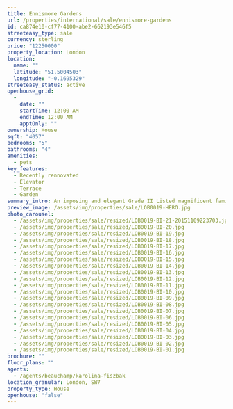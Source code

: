 ```yaml
---
title: Ennismore Gardens
url: /properties/international/sale/ennismore-gardens
id: ca874e10-cf77-4100-abe2-662193e546f5
streeteasy_type: sale
currency: sterling
price: "12250000"
property_location: London
location:
  name: ""
  latitude: "51.5004503"
  longitude: "-0.1695329"
streeteasy_status: active
openhouse_grid:
  - 
    date: ""
    startTime: 12:00 AM
    endTime: 12:00 AM
    apptOnly: ""
ownership: House
sqft: "4057"
bedrooms: "5"
bathrooms: "4"
amenities:
  - pets
key_features:
  - Recently rennovated
  - Elevator
  - Terrace
  - Garden
summary_intro: An imposing and elegant Grade II Listed magnificent family house, located very close to Hyde Park. Ennismore Gardens is located to the north of the Brompton Road and just to the south of Hyde Park and is within walking distance of all the many international amenities of the Knightsbridge area. This spectacular house forms part of a row of mid 19th century stucco fronted buildings located on the eastern side of Ennismore Gardens. Arranged over five storeys plus a basement, this stunning house benefits from superb ceiling heights, magnificent entertainment area, luxurious master suite, recently renovated bedroom suites, passenger lift, keyed access to the communal gardens and enjoys uninterrupted views from the front and the rear. The property is three windows wide having a central pediment and cast iron first and second floor ornamental balconies. There is a terrace to the first and fourth floors.
preview_image: /assets/img/properties/sale/LOB0019-HERO.jpg
photo_carousel:
  - /assets/img/properties/sale/resized/LOB0019-BI-21-20151109223703.jpg
  - /assets/img/properties/sale/resized/LOB0019-BI-20.jpg
  - /assets/img/properties/sale/resized/LOB0019-BI-19.jpg
  - /assets/img/properties/sale/resized/LOB0019-BI-18.jpg
  - /assets/img/properties/sale/resized/LOB0019-BI-17.jpg
  - /assets/img/properties/sale/resized/LOB0019-BI-16.jpg
  - /assets/img/properties/sale/resized/LOB0019-BI-15.jpg
  - /assets/img/properties/sale/resized/LOB0019-BI-14.jpg
  - /assets/img/properties/sale/resized/LOB0019-BI-13.jpg
  - /assets/img/properties/sale/resized/LOB0019-BI-12.jpg
  - /assets/img/properties/sale/resized/LOB0019-BI-11.jpg
  - /assets/img/properties/sale/resized/LOB0019-BI-10.jpg
  - /assets/img/properties/sale/resized/LOB0019-BI-09.jpg
  - /assets/img/properties/sale/resized/LOB0019-BI-08.jpg
  - /assets/img/properties/sale/resized/LOB0019-BI-07.jpg
  - /assets/img/properties/sale/resized/LOB0019-BI-06.jpg
  - /assets/img/properties/sale/resized/LOB0019-BI-05.jpg
  - /assets/img/properties/sale/resized/LOB0019-BI-04.jpg
  - /assets/img/properties/sale/resized/LOB0019-BI-03.jpg
  - /assets/img/properties/sale/resized/LOB0019-BI-02.jpg
  - /assets/img/properties/sale/resized/LOB0019-BI-01.jpg
brochure: ""
floor_plans: ""
agents:
  - /agents/beauchamp/karolina-fiszbak
location_granular: London, SW7
property_type: House
openhouse: "false"
---
```

